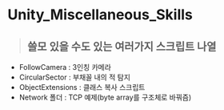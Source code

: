 # Unity_Miscellaneous_Skills
> ## 쓸모 있을 수도 있는 여러가지 스크립트 나열
* FollowCamera : 3인칭 카메라
* CircularSector : 부채꼴 내의 적 탐지
* ObjectExtensions : 클래스 복사 스크립트
* Network 폴더 : TCP 예제(byte array를 구조체로 바꿔즘)
